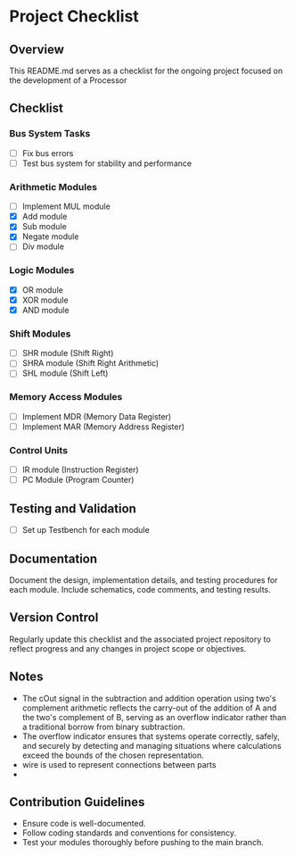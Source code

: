 # Project Checklist

## Overview
This README.md serves as a checklist for the ongoing project focused on the development of a Processor

## Checklist

### Bus System Tasks
- [ ] Fix bus errors
- [ ] Test bus system for stability and performance

### Arithmetic Modules
- [ ] Implement MUL module
- [x] Add module
- [x] Sub module
- [x] Negate module
- [ ] Div module

### Logic Modules
- [x] OR module
- [x] XOR module
- [x] AND module

### Shift Modules
- [ ] SHR module (Shift Right)
- [ ] SHRA module (Shift Right Arithmetic)
- [ ] SHL module (Shift Left)

### Memory Access Modules
- [ ] Implement MDR (Memory Data Register)
- [ ] Implement MAR (Memory Address Register)

### Control Units
- [ ] IR module (Instruction Register)
- [ ] PC Module (Program Counter)

## Testing and Validation
- [ ] Set up Testbench for each module

## Documentation
Document the design, implementation details, and testing procedures for each module. Include schematics, code comments, and testing results.

## Version Control
Regularly update this checklist and the associated project repository to reflect progress and any changes in project scope or objectives.

## Notes
- The cOut signal in the subtraction and addition operation using two's complement arithmetic reflects the carry-out of the addition of A and the two's complement of B, serving as an overflow indicator rather than a traditional borrow from binary subtraction.
- The overflow indicator ensures that systems operate correctly, safely, and securely by detecting and managing situations where calculations exceed the bounds of the chosen representation.
- wire is used to represent connections between parts
- 

## Contribution Guidelines
- Ensure code is well-documented.
- Follow coding standards and conventions for consistency.
- Test your modules thoroughly before pushing to the main branch.

